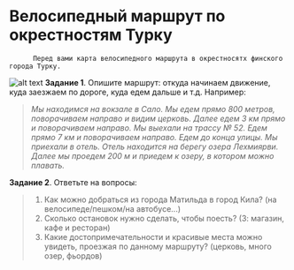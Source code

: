 # Велосипедный маршрут по окрестностям Турку
          Перед вами карта велосипедного маршрута в окрестносятх финского города Турку.
![alt text](https://888travel.ru/images/new_europe/stockholm-1.jpg "Турку")
**Задание 1**.
Опишите маршрут: откуда начинаем движение, куда заезжаем по дороге, куда едем дальше и т.д.
Например: 
>_Мы находимся на вокзале в Сало. Мы едем прямо 800 метров, поворачиваем направо и видим церковь. Далее едем 3 км прямо и поворачиваем направо. Мы выехали на трассу № 52. Едем прямо 7 км и поворачиваем направо. Едем до конца улицы. Мы приехали в отель. Отель находится на берегу озера Лехмиярви. Далее мы проедем 200 м и приедем к озеру, в котором можно плавать._ 

**Задание 2**.
Ответьте на вопросы:
>1) Как можно добраться из города Матильда в город Кила? (на велосипеде/пешком/на автобусе...)
>2) Сколько остановок нужно сделать, чтобы поесть? (3: магазин, кафе и ресторан)
>3) Какие достопримечательности и красивые места можно увидеть, проезжая по данному маршруту? (церковь, много озер, фьордов)
